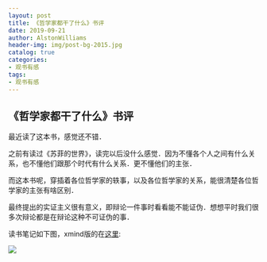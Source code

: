 ```yaml
---
layout: post
title: 《哲学家都干了什么》书评
date: 2019-09-21
author: AlstonWilliams
header-img: img/post-bg-2015.jpg
catalog: true
categories:
- 观书有感
tags:
- 观书有感
---
```


## 《哲学家都干了什么》书评

最近读了这本书，感觉还不错．

之前有读过《苏菲的世界》，读完以后没什么感觉．因为不懂各个人之间有什么关系，也不懂他们跟那个时代有什么关系．更不懂他们的主张．

而这本书呢，穿插着各位哲学家的轶事，以及各位哲学家的关系，能很清楚各位哲学家的主张有啥区别．

最终提出的实证主义很有意义，即辩论一件事时看看能不能证伪．想想平时我们很多次辩论都是在辩论这种不可证伪的事．

读书笔记如下图，xmind版的在[这里](https://github.com/AlstonWilliams/note/tree/master/哲学/哲学家都做了什么):

![](https://alstonwilliams.github.io/img/哲学家都做了什么.png)
